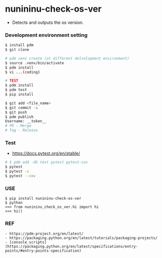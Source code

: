# nunininu-check-os-ver
 - Detects and outputs the os version. 
 
### Development environment setting
```bash
$ install pdm
$ git clone

# pdm venv create (at different delvelopment environment)
$ source .venv/bin/activate
$ pdm install
$ vi ...(coding)

# TEST
$ pdm install
$ pdm test
$ pip install

$ git add <file_name>
$ git commit -a
$ git push
$ pdm publish
Username: __token__
# PR - Merge
# Tag - Release
```

### Test
 - https://docs.pytest.org/en/stable/
```bash
# $ pdm add -dG test pytest pytest-cov
$ pytest
$ pytest -s
$ pytest --cov
```

### USE
``` 
$ pip install nunininu-check-os-ver
$ python
>>> from nunininu_check_os_ver.hi import hi
>>> hi()
```

### REF
```
- https://pdm-project.org/en/latest/
- https://packaging.python.org/en/latest/tutorials/packaging-projects/
- [console_scripts](https://packaging.python.org/en/latest/specifications/entry-points/#entry-points-specification)
```
